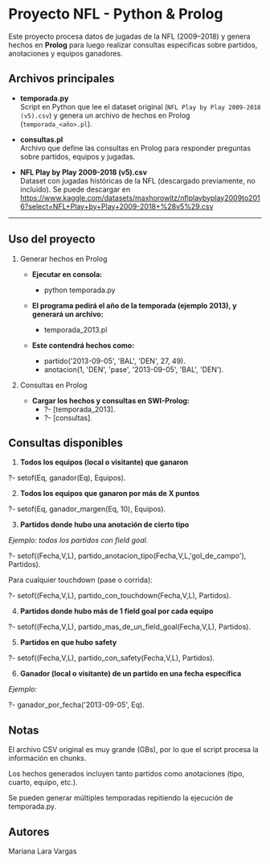 # Proyecto NFL - Python & Prolog

Este proyecto procesa datos de jugadas de la NFL (2009–2018) y genera hechos en **Prolog** para luego realizar consultas específicas sobre partidos, anotaciones y equipos ganadores.

## Archivos principales

- **temporada.py**  
  Script en Python que lee el dataset original (`NFL Play by Play 2009-2018 (v5).csv`) y genera un archivo de hechos en Prolog (`temporada_<año>.pl`).

- **consultas.pl**  
  Archivo que define las consultas en Prolog para responder preguntas sobre partidos, equipos y jugadas.

- **NFL Play by Play 2009-2018 (v5).csv**  
  Dataset con jugadas históricas de la NFL (descargado previamente, no incluido).
  Se puede descargar en https://www.kaggle.com/datasets/maxhorowitz/nflplaybyplay2009to2016?select=NFL+Play+by+Play+2009-2018+%28v5%29.csv

---


## Uso del proyecto
1. Generar hechos en Prolog

   - **Ejecutar en consola:**
       - python temporada.py

   - **El programa pedirá el año de la temporada (ejemplo 2013), y generará un archivo:**
       - temporada_2013.pl

   - **Este contendrá hechos como:**
       - partido('2013-09-05', 'BAL', 'DEN', 27, 49).
       - anotacion(1, 'DEN', 'pase', '2013-09-05', 'BAL', 'DEN').

2. Consultas en Prolog

   - **Cargar los hechos y consultas en SWI-Prolog:**
       - ?- [temporada_2013].
       - ?- [consultas].

## Consultas disponibles
1. **Todos los equipos (local o visitante) que ganaron**

  ?- setof(Eq, ganador(Eq), Equipos).

2. **Todos los equipos que ganaron por más de X puntos**

  ?- setof(Eq, ganador_margen(Eq, 10), Equipos).

3. **Partidos donde hubo una anotación de cierto tipo**

  *Ejemplo: todos los partidos con field goal.*

  ?- setof((Fecha,V,L), partido_anotacion_tipo(Fecha,V,L,'gol_de_campo'), Partidos).

  Para cualquier touchdown (pase o corrida):

  ?- setof((Fecha,V,L), partido_con_touchdown(Fecha,V,L), Partidos).

4. **Partidos donde hubo más de 1 field goal por cada equipo**

  ?- setof((Fecha,V,L), partido_mas_de_un_field_goal(Fecha,V,L), Partidos).

5. **Partidos en que hubo safety**

  ?- setof((Fecha,V,L), partido_con_safety(Fecha,V,L), Partidos).

6. **Ganador (local o visitante) de un partido en una fecha específica**

  *Ejemplo:*

  ?- ganador_por_fecha('2013-09-05', Eq).

## Notas
El archivo CSV original es muy grande (GBs), por lo que el script procesa la información en chunks.

Los hechos generados incluyen tanto partidos como anotaciones (tipo, cuarto, equipo, etc.).

Se pueden generar múltiples temporadas repitiendo la ejecución de temporada.py.

## Autores

Mariana Lara Vargas






